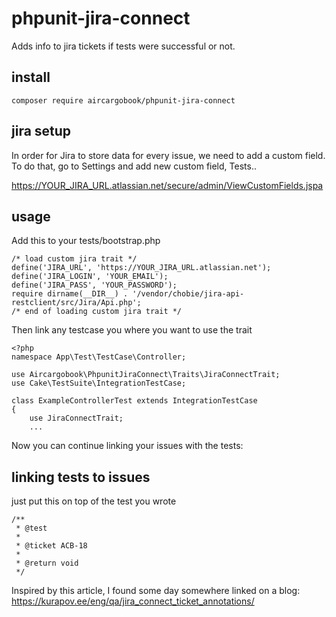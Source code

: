 # phpunit-jira-connect

Adds info to jira tickets if tests were successful or not. 

## install

    composer require aircargobook/phpunit-jira-connect

## jira setup 

In order for Jira to store data for every issue, we need to add a custom field. To do that, go to Settings and add new custom field, Tests..

https://YOUR_JIRA_URL.atlassian.net/secure/admin/ViewCustomFields.jspa


## usage

Add this to your tests/bootstrap.php

    /* load custom jira trait */
    define('JIRA_URL', 'https://YOUR_JIRA_URL.atlassian.net');
    define('JIRA_LOGIN', 'YOUR_EMAIL');
    define('JIRA_PASS', 'YOUR_PASSWORD');
    require dirname(__DIR__) . '/vendor/chobie/jira-api-restclient/src/Jira/Api.php';
    /* end of loading custom jira trait */

Then link any testcase you where you want to use the trait

    <?php
    namespace App\Test\TestCase\Controller;

    use Aircargobook\PhpunitJiraConnect\Traits\JiraConnectTrait;
    use Cake\TestSuite\IntegrationTestCase;

    class ExampleControllerTest extends IntegrationTestCase
    {
        use JiraConnectTrait;
        ...

Now you can continue linking your issues with the tests:

## linking tests to issues

just put this on top of the test you wrote

    /**
     * @test
     *
     * @ticket ACB-18
     *
     * @return void
     */

Inspired by this article, I found some day somewhere linked on a blog: https://kurapov.ee/eng/qa/jira_connect_ticket_annotations/